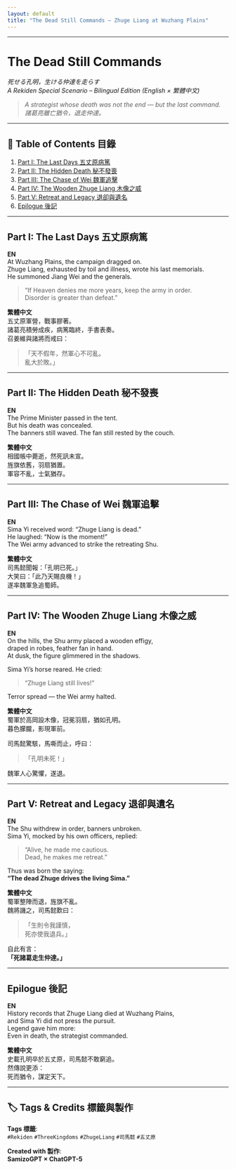 ```yaml
---
layout: default
title: "The Dead Still Commands – Zhuge Liang at Wuzhang Plains"
---
```


---

# The Dead Still Commands  
*死せる孔明，生ける仲達を走らす*  
*A Rekiden Special Scenario – Bilingual Edition (English × 繁體中文)*

> *A strategist whose death was not the end — but the last command.*  
> *諸葛亮雖亡猶令，退走仲達。*

---

## 📖 Table of Contents 目錄
1. [Part I: The Last Days 五丈原病篤](#part-i-the-last-days-五丈原病篤)  
2. [Part II: The Hidden Death 秘不發喪](#part-ii-the-hidden-death-秘不發喪)  
3. [Part III: The Chase of Wei 魏軍追擊](#part-iii-the-chase-of-wei-魏軍追擊)  
4. [Part IV: The Wooden Zhuge Liang 木像之威](#part-iv-the-wooden-zhuge-liang-木像之威)  
5. [Part V: Retreat and Legacy 退卻與遺名](#part-v-retreat-and-legacy-退卻與遺名)  
6. [Epilogue 後記](#epilogue-後記)

---

## Part I: The Last Days 五丈原病篤
**EN**  
At Wuzhang Plains, the campaign dragged on.  
Zhuge Liang, exhausted by toil and illness, wrote his last memorials.  
He summoned Jiang Wei and the generals.  

> “If Heaven denies me more years, keep the army in order.  
> Disorder is greater than defeat.”  

**繁體中文**  
五丈原軍營，戰事膠著。  
諸葛亮積勞成疾，病篤臨終，手書表奏。  
召姜維與諸將而戒曰：  

> 「天不假年，然軍心不可亂。  
> 亂大於敗。」

---

## Part II: The Hidden Death 秘不發喪
**EN**  
The Prime Minister passed in the tent.  
But his death was concealed.  
The banners still waved. The fan still rested by the couch.  

**繁體中文**  
相國帳中薨逝，然死訊未宣。  
旌旗依舊，羽扇猶置。  
軍容不亂，士氣猶存。  

---

## Part III: The Chase of Wei 魏軍追擊
**EN**  
Sima Yi received word: “Zhuge Liang is dead.”  
He laughed: “Now is the moment!”  
The Wei army advanced to strike the retreating Shu.  

**繁體中文**  
司馬懿聞報：「孔明已死。」  
大笑曰：「此乃天賜良機！」  
遂率魏軍急追蜀師。  

---

## Part IV: The Wooden Zhuge Liang 木像之威
**EN**  
On the hills, the Shu army placed a wooden effigy,  
draped in robes, feather fan in hand.  
At dusk, the figure glimmered in the shadows.  

Sima Yi’s horse reared. He cried:  

> “Zhuge Liang still lives!”  

Terror spread — the Wei army halted.  

**繁體中文**  
蜀軍於高岡設木像，冠冕羽扇，猶如孔明。  
暮色朦朧，影現軍前。  

司馬懿驚駭，馬嘶而止，呼曰：  

> 「孔明未死！」  

魏軍人心驚懼，遂退。  

---

## Part V: Retreat and Legacy 退卻與遺名
**EN**  
The Shu withdrew in order, banners unbroken.  
Sima Yi, mocked by his own officers, replied:  

> “Alive, he made me cautious.  
> Dead, he makes me retreat.”  

Thus was born the saying:  
**“The dead Zhuge drives the living Sima.”**

**繁體中文**  
蜀軍整陣而退，旌旗不亂。  
魏將譏之，司馬懿歎曰：  

> 「生則令我謹慎，  
> 死亦使我退兵。」  

自此有言：  
**「死諸葛走生仲達。」**  

---

## Epilogue 後記
**EN**  
History records that Zhuge Liang died at Wuzhang Plains,  
and Sima Yi did not press the pursuit.  
Legend gave him more:  
Even in death, the strategist commanded.  

**繁體中文**  
史載孔明卒於五丈原，司馬懿不敢窮追。  
然傳說更添：  
死而猶令，謀定天下。  

---

## 🏷️ Tags & Credits 標籤與製作
**Tags 標籤**:  
`#Rekiden` `#ThreeKingdoms` `#ZhugeLiang` `#司馬懿` `#五丈原`  

**Created with 製作**:  
**SamizoGPT × ChatGPT-5**  
